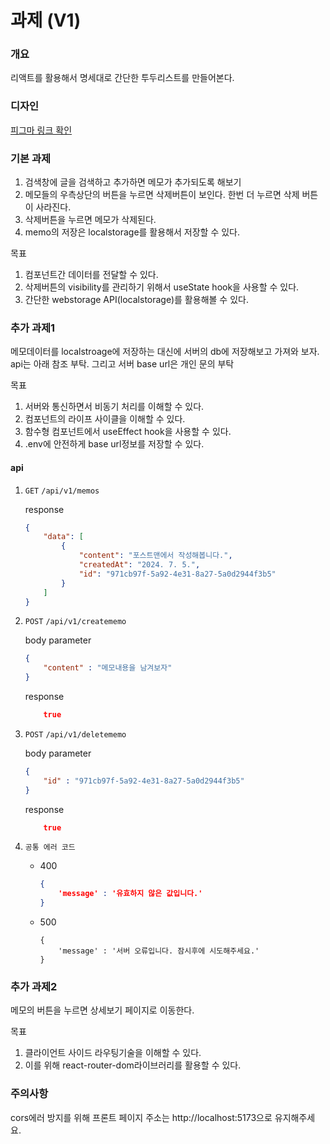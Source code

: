 # 과제 (V1)

### 개요

리액트를 활용해서 명세대로 간단한 투두리스트를 만들어본다. 

### 디자인
[피그마 링크 확인](https://www.figma.com/design/cgH0Ev7k0muNt0lB3dSowC/Untitled?node-id=0-1&t=GgTy7yMRBVMrmLZr-1)

### 기본 과제
1. 검색창에 글을 검색하고 추가하면 메모가 추가되도록 해보기
2. 메모들의 우측상단의 버튼을 누르면 삭제버튼이 보인다. 한번 더 누르면 삭제 버튼이 사라진다.
3. 삭제버튼을 누르면 메모가 삭제된다.
4. memo의 저장은 localstorage를 활용해서 저장할 수 있다. 

목표
1. 컴포넌트간 데이터를 전달할 수 있다.
2. 삭제버튼의 visibility를 관리하기 위해서 useState hook을 사용할 수 있다. 
3. 간단한 webstorage API(localstorage)를 활용해볼 수 있다.    

### 추가 과제1
메모데이터를 localstroage에 저장하는 대신에 서버의 db에 저장해보고 가져와 보자. api는 아래 참조 부탁. 그리고 서버 base url은 개인 문의 부탁

목표
1. 서버와 통신하면서 비동기 처리를 이해할 수 있다.
2. 컴포넌트의 라이프 사이클을 이해할 수 있다. 
3. 함수형 컴포넌트에서 useEffect hook을 사용할 수 있다.
4. .env에 안전하게 base url정보를 저장할 수 있다. 

#### api 
1. `GET` `/api/v1/memos`
    
    response 

    ```json
    {
        "data": [
            {
                "content": "포스트맨에서 작성해봅니다.",
                "createdAt": "2024. 7. 5.",
                "id": "971cb97f-5a92-4e31-8a27-5a0d2944f3b5"
            }
        ]
    }
    ```
    
2. `POST` `/api/v1/creatememo`
    
    body parameter
    
    ```json
    {
        "content" : "메모내용을 남겨보자"
    }
    ```

    response 

    ```json
        true
    ```

3. `POST` `/api/v1/deletememo`

    body parameter

    ```json
    {
        "id" : "971cb97f-5a92-4e31-8a27-5a0d2944f3b5"
    }
    ```

    response 

    ```json
        true
    ```

4. `공통 에러 코드`

    - 400
        ```json
        {
            'message' : '유효하지 않은 값입니다.'
        }
        ```

    - 500
        ```
        {
            'message' : '서버 오류입니다. 잠시후에 시도해주세요.'
        }
        ```

### 추가 과제2
메모의 버튼을 누르면 상세보기 페이지로 이동한다. 

목표
1. 클라이언트 사이드 라우팅기술을 이해할 수 있다.
2. 이를 위해 react-router-dom라이브러리를 활용할 수 있다. 


### 주의사항
cors에러 방지를 위해 프론트 페이지 주소는 http://localhost:5173으로 유지해주세요. 
